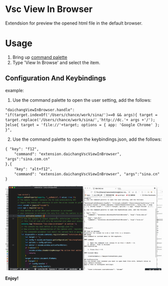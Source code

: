 # Vsc View In Browser
Extendsion for preview the opened html file in the default browser.

# Usage

1. Bring up [command palette](https://code.visualstudio.com/docs/getstarted/userinterface#_command-palette) 
2. Type 'View In Browse' and select the item.

## Configuration And Keybindings
example:
1. Use the command palette to open the user setting, add the follows:
```
"daichangViewInBrowser.handle": "if(target.indexOf('/Users/chance/work/sina/')==0 && args){ target = target.replace('/Users/chance/work/sina/','http://dc.'+ args +'/'); }else{ target = 'file://'+target; options = { app: 'Google Chrome' }; }",
```
2. Use the command palette to open the keybindings.json, add the follows:
```
{ "key": "f12",
    "command": "extension.daichangVscViewInBrowser", "args":"sina.com.cn"
},{ 
    "key": "alt+f12",
    "command": "extension.daichangVscViewInBrowser", "args":"sina.cn"
}
```
![example1](https://raw.githubusercontent.com/chancedai/vsc-view-in-browser/master/images/example1.gif)

**Enjoy!**
